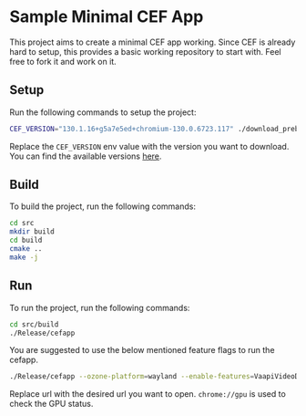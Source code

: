# Sample Minimal CEF App

This project aims to create a minimal CEF app working. Since CEF is already hard to setup, this provides a basic working repository to start with.
Feel free to fork it and work on it.

## Setup

Run the following commands to setup the project:

```bash
CEF_VERSION="130.1.16+g5a7e5ed+chromium-130.0.6723.117" ./download_prebuilt_cef.sh
```

Replace the `CEF_VERSION` env value with the version you want to download. You can find the available versions [here](https://cef-builds.spotifycdn.com/index.html).

## Build

To build the project, run the following commands:

```bash
cd src
mkdir build
cd build
cmake ..
make -j
```

## Run

To run the project, run the following commands:

```bash
cd src/build
./Release/cefapp
```

You are suggested to use the below mentioned feature flags to run the cefapp.

```bash
./Release/cefapp --ozone-platform=wayland --enable-features=VaapiVideoDecoder,VaapiVideoEncoder,Vulkan,UseSkiaRenderer --disable-features=UseChromeOSDirectVideoDecoder,UseChromeOSDirectVideoEncoder --enable-unsafe-webgpu --hide-controls --hide-overlays --transparent-painting-enabled --url=chrome://gpu
```

Replace url with the desired url you want to open. `chrome://gpu` is used to check the GPU status.

